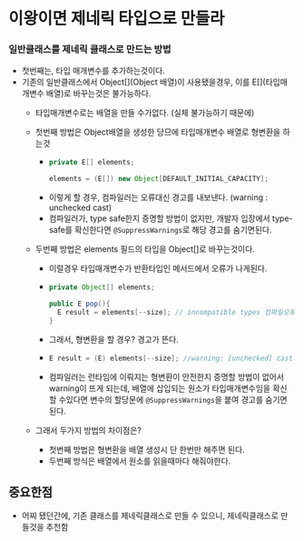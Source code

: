 # 이왕이면 제네릭 타입으로 만들라

### 일반클래스를 제네릭 클래스로 만드는 방법
+ 첫번째는, 타입 매개변수를 추가하는것이다.
+ 기존의 일반클래스에서 Object[](Object 배열)이 사용됐을경우, 이를 E[](타입매개변수 배열)로 바꾸는것은 불가능하다.
  + 타입매개변수로는 배열을 만들 수가없다. (실체 불가능하기 때문에)
  + 첫번째 방법은 Object배열을 생성한 당므에 타입매개변수 배열로 형변환을 하는것
    + ```java
      private E[] elements;
      
      elements = (E[]) new Object[DEFAULT_INITIAL_CAPACITY];
      ```
    + 이렇게 할 경우, 컴파일러는 오류대신 경고를 내보낸다. (warning : unchecked cast)
    + 컴파일러가, type safe한지 증명할 방법이 없지만, 개발자 입장에서 type-safe를 확신한다면 `@SuppressWarnings`로 해당 경고를 숨기면된다.
  + 두번째 방법은 elements 필드의 타입을 Object[]로 바꾸는것이다.
    + 이럴경우 타입매개변수가 반환타입인 메서드에서 오류가 나게된다.
    + ```java
      private Object[] elements;
      
      public E pop(){
        E result = elements[--size]; // incompatible types 컴파일오류
      }
      ```
    + 그래서, 형변환을 할 경우? 경고가 뜬다.
    + ```java
      E result = (E) elements[--size]; //warning: [unchecked] cast
      ```
    + 컴파일러는 런타임에 이뤄지는 형변환이 안전한지 증명할 방법이 없어서 warning이 뜨게 되는데, 배열에 삽입되는 원소가 타입매개변수임을 확신할 수있다면 변수의 할당문에 `@SuppressWarnings`을 붙여 경고를 숨기면된다.

  + 그래서 두가지 방법의 차이점은?
    + 첫번째 방법은 형변환을 배열 생성시 단 한번만 해주면 된다.
    + 두번째 방식은 배열에서 원소를 읽을때마다 해줘야한다.

## 중요한점
+ 어찌 됐던간에, 기존 클래스를 제네릭클래스로 만들 수 있으니, 제네릭클래스로 만들것을 추천함